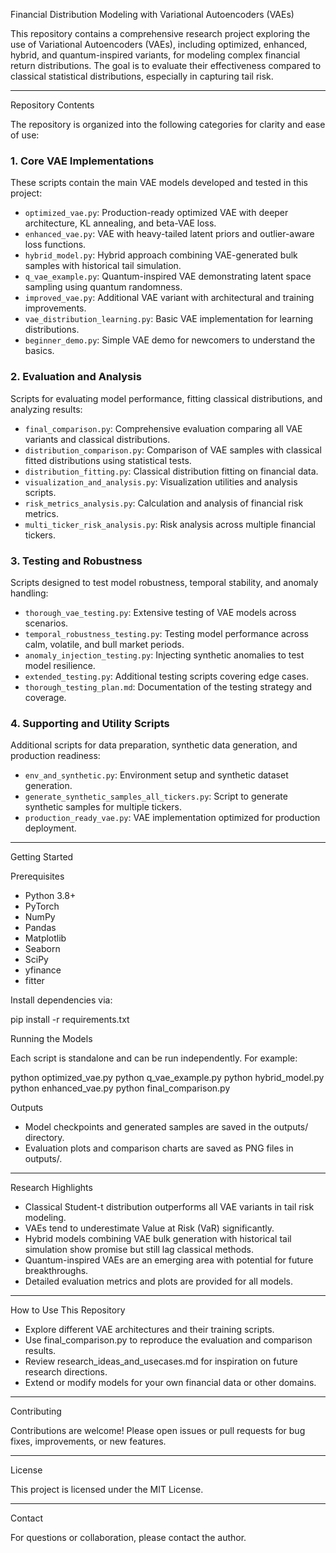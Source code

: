 Financial Distribution Modeling with Variational Autoencoders (VAEs)

This repository contains a comprehensive research project exploring the use of Variational Autoencoders (VAEs), including optimized, enhanced, hybrid, and quantum-inspired variants, for modeling complex financial return distributions. The goal is to evaluate their effectiveness compared to classical statistical distributions, especially in capturing tail risk.

---

Repository Contents

The repository is organized into the following categories for clarity and ease of use:

### 1. Core VAE Implementations

These scripts contain the main VAE models developed and tested in this project:

- `optimized_vae.py`: Production-ready optimized VAE with deeper architecture, KL annealing, and beta-VAE loss.
- `enhanced_vae.py`: VAE with heavy-tailed latent priors and outlier-aware loss functions.
- `hybrid_model.py`: Hybrid approach combining VAE-generated bulk samples with historical tail simulation.
- `q_vae_example.py`: Quantum-inspired VAE demonstrating latent space sampling using quantum randomness.
- `improved_vae.py`: Additional VAE variant with architectural and training improvements.
- `vae_distribution_learning.py`: Basic VAE implementation for learning distributions.
- `beginner_demo.py`: Simple VAE demo for newcomers to understand the basics.

### 2. Evaluation and Analysis

Scripts for evaluating model performance, fitting classical distributions, and analyzing results:

- `final_comparison.py`: Comprehensive evaluation comparing all VAE variants and classical distributions.
- `distribution_comparison.py`: Comparison of VAE samples with classical fitted distributions using statistical tests.
- `distribution_fitting.py`: Classical distribution fitting on financial data.
- `visualization_and_analysis.py`: Visualization utilities and analysis scripts.
- `risk_metrics_analysis.py`: Calculation and analysis of financial risk metrics.
- `multi_ticker_risk_analysis.py`: Risk analysis across multiple financial tickers.

### 3. Testing and Robustness

Scripts designed to test model robustness, temporal stability, and anomaly handling:

- `thorough_vae_testing.py`: Extensive testing of VAE models across scenarios.
- `temporal_robustness_testing.py`: Testing model performance across calm, volatile, and bull market periods.
- `anomaly_injection_testing.py`: Injecting synthetic anomalies to test model resilience.
- `extended_testing.py`: Additional testing scripts covering edge cases.
- `thorough_testing_plan.md`: Documentation of the testing strategy and coverage.

### 4. Supporting and Utility Scripts

Additional scripts for data preparation, synthetic data generation, and production readiness:

- `env_and_synthetic.py`: Environment setup and synthetic dataset generation.
- `generate_synthetic_samples_all_tickers.py`: Script to generate synthetic samples for multiple tickers.
- `production_ready_vae.py`: VAE implementation optimized for production deployment.

---

Getting Started

Prerequisites

- Python 3.8+
- PyTorch
- NumPy
- Pandas
- Matplotlib
- Seaborn
- SciPy
- yfinance
- fitter

Install dependencies via:

pip install -r requirements.txt

Running the Models

Each script is standalone and can be run independently. For example:

python optimized_vae.py
python q_vae_example.py
python hybrid_model.py
python enhanced_vae.py
python final_comparison.py

Outputs

- Model checkpoints and generated samples are saved in the outputs/ directory.
- Evaluation plots and comparison charts are saved as PNG files in outputs/.

---

Research Highlights

- Classical Student-t distribution outperforms all VAE variants in tail risk modeling.
- VAEs tend to underestimate Value at Risk (VaR) significantly.
- Hybrid models combining VAE bulk generation with historical tail simulation show promise but still lag classical methods.
- Quantum-inspired VAEs are an emerging area with potential for future breakthroughs.
- Detailed evaluation metrics and plots are provided for all models.

---

How to Use This Repository

- Explore different VAE architectures and their training scripts.
- Use final_comparison.py to reproduce the evaluation and comparison results.
- Review research_ideas_and_usecases.md for inspiration on future research directions.
- Extend or modify models for your own financial data or other domains.

---

Contributing

Contributions are welcome! Please open issues or pull requests for bug fixes, improvements, or new features.

---

License

This project is licensed under the MIT License.

---

Contact

For questions or collaboration, please contact the author.
